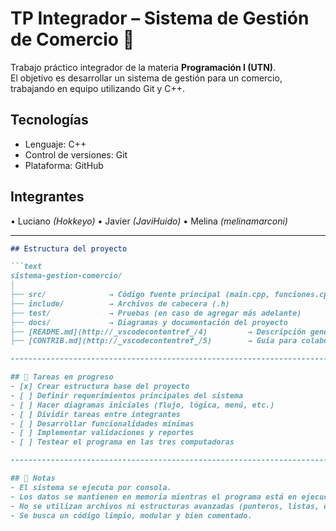 # TP Integrador – Sistema de Gestión de Comercio 🧾

Trabajo práctico integrador de la materia **Programación I (UTN)**.  
El objetivo es desarrollar un sistema de gestión para un comercio, trabajando en equipo utilizando Git y C++.

## Tecnologías
- Lenguaje: C++
- Control de versiones: Git
- Plataforma: GitHub

## Integrantes
• Luciano *(Hokkeyo)*
• Javier *(JaviHuido)*
• Melina *(melinamarconi)*

--------------------------------------------------------------------------------------------------------------------

```markdown
## Estructura del proyecto

```text
sistema-gestion-comercio/
│
├── src/              → Código fuente principal (main.cpp, funciones.cpp)
├── include/          → Archivos de cabecera (.h)
├── test/             → Pruebas (en caso de agregar más adelante)
├── docs/             → Diagramas y documentación del proyecto
├── [README.md](http://_vscodecontentref_/4)         → Descripción general del proyecto
├── [CONTRIB.md](http://_vscodecontentref_/5)        → Guía para colaborar en el repositorio

--------------------------------------------------------------------------------------------------------------------

## 📌 Tareas en progreso
- [x] Crear estructura base del proyecto
- [ ] Definir requerimientos principales del sistema
- [ ] Hacer diagramas iniciales (flujo, lógica, menú, etc.)
- [ ] Dividir tareas entre integrantes
- [ ] Desarrollar funcionalidades mínimas
- [ ] Implementar validaciones y reportes
- [ ] Testear el programa en las tres computadoras

--------------------------------------------------------------------------------------------------------------------

## 📝 Notas
- El sistema se ejecuta por consola.
- Los datos se mantienen en memoria mientras el programa está en ejecución.
- No se utilizan archivos ni estructuras avanzadas (punteros, listas, etc.).
- Se busca un código limpio, modular y bien comentado.